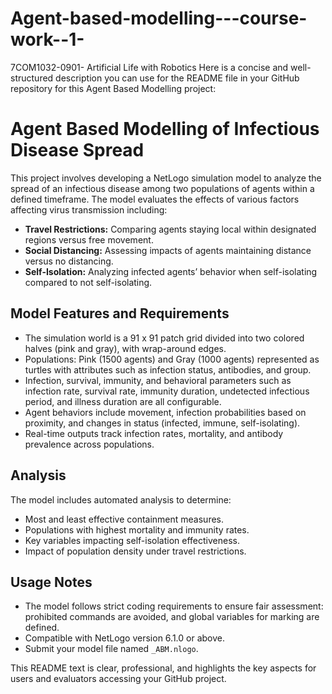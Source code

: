 # Agent-based-modelling---course-work--1-
7COM1032-0901- Artificial Life with Robotics 
Here is a concise and well-structured description you can use for the README file in your GitHub repository for this Agent Based Modelling project:

# Agent Based Modelling of Infectious Disease Spread

This project involves developing a NetLogo simulation model to analyze the spread of an infectious disease among two populations of agents within a defined timeframe. The model evaluates the effects of various factors affecting virus transmission including:

- **Travel Restrictions:** Comparing agents staying local within designated regions versus free movement.
- **Social Distancing:** Assessing impacts of agents maintaining distance versus no distancing.
- **Self-Isolation:** Analyzing infected agents’ behavior when self-isolating compared to not self-isolating.

## Model Features and Requirements
- The simulation world is a 91 x 91 patch grid divided into two colored halves (pink and gray), with wrap-around edges.
- Populations: Pink (1500 agents) and Gray (1000 agents) represented as turtles with attributes such as infection status, antibodies, and group.
- Infection, survival, immunity, and behavioral parameters such as infection rate, survival rate, immunity duration, undetected infectious period, and illness duration are all configurable.
- Agent behaviors include movement, infection probabilities based on proximity, and changes in status (infected, immune, self-isolating).
- Real-time outputs track infection rates, mortality, and antibody prevalence across populations.

## Analysis
The model includes automated analysis to determine:
- Most and least effective containment measures.
- Populations with highest mortality and immunity rates.
- Key variables impacting self-isolation effectiveness.
- Impact of population density under travel restrictions.

## Usage Notes
- The model follows strict coding requirements to ensure fair assessment: prohibited commands are avoided, and global variables for marking are defined.
- Compatible with NetLogo version 6.1.0 or above.
- Submit your model file named `_ABM.nlogo`.

This README text is clear, professional, and highlights the key aspects for users and evaluators accessing your GitHub project.
